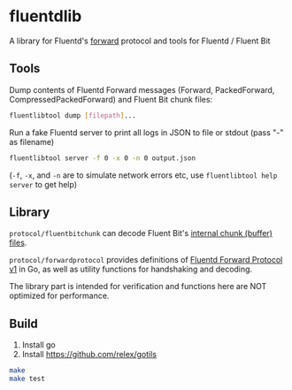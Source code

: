# fluentdlib

A library for Fluentd's [forward](https://github.com/fluent/fluentd/wiki/Forward-Protocol-Specification-v1) protocol and tools for Fluentd / Fluent Bit

## Tools

Dump contents of Fluentd Forward messages (Forward, PackedForward, CompressedPackedForward) and Fluent Bit chunk files:

```bash
fluentlibtool dump [filepath]...
```

Run a fake Fluentd server to print all logs in JSON to file or stdout (pass "-" as filename)

```bash
fluentlibtool server -f 0 -x 0 -n 0 output.json
```

(`-f`, `-x`, and `-n` are to simulate network errors etc, use `fluentlibtool help server` to get help)

## Library

`protocol/fluentbitchunk` can decode Fluent Bit's [internal chunk (buffer) files](https://docs.fluentbit.io/manual/administration/buffering-and-storage).

`protocol/forwardprotocol` provides definitions of [Fluentd Forward Protocol v1](https://github.com/fluent/fluentd/wiki/Forward-Protocol-Specification-v1) in Go, as well as utility functions for handshaking and decoding.

The library part is intended for verification and functions here are NOT optimized for performance.

## Build

1. Install go
2. Install https://github.com/relex/gotils

```bash
make
make test
```

